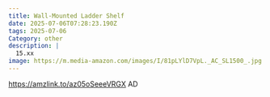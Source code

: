 ```yaml
---
title: Wall-Mounted Ladder Shelf
date: 2025-07-06T07:28:23.190Z
tags: 2025-07-06
Category: other
description: |
  15.xx 
image: https://m.media-amazon.com/images/I/81pLYlD7VpL._AC_SL1500_.jpg
---
```

https://amzlink.to/az05oSeeeVRGX
AD